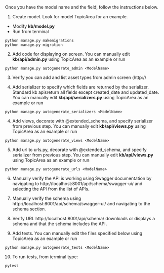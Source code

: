 Once you have the model name and the field, follow the instructions below.
1. Create model.  Look for model TopicArea for an example.
  - Modify **kb/model.py**
  - Run from terminal
 ```
 python manage.py makemigrations
 python manage.py migration
```

2. Add code for displaying on screen.  You can manually edit **kb/api/admin.py** using TopicArea as an example or run
```
python manage.py autogenerate_admin <ModelName>
```

3. Verify you can add and list asset types from admin screen (http://

4. Add serializer to specify which fields are returned by the serializer.  Standard kb apisreturn all fields except created_date and updated_date.  You can manually edit **kb/api/serializers.py** using TopicArea as an example or run 
```
python manage.py autogenerate_serializers <ModelName>
```

4. Add views, decorate with @extended_schema, and specify serializer from previous step.  You can manually edit **kb/api/views.py** using TopicArea as an example or run
```
python manage.py autogenerate_views <ModelName>
```

5. Add url to urls.py, decorate with @extended_schema, and specify serializer from previous step.  You can manually edit **kb/api/views.py** using TopicArea as an example or run
```
python manage.py autogenerate_urls <ModelName>
```

6. Manually verify the API is working using Swagger documentation by navigating to http://localhost:8001/api/schema/swagger-ui/ and selecting the API from the list of APIs.

7. Manually verify the schema using http://localhost:8001/api/schema/swagger-ui/ and navigating to the schema section.
8. Verify URL http://localhost:8001/api/schema/ downloads or displays a schema and that the schema includes the API.

9. Add tests.  You can manually edit the files specified below using TopicArea as an example or run
```
python manage.py autogenerate_tests <ModelName>
```

10. To run tests, from terminal type:
```
pytest
```

